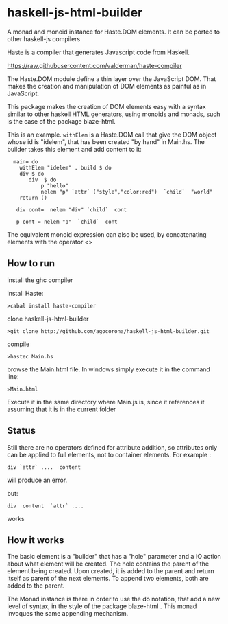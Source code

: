 haskell-js-html-builder
=================

A monad and monoid instance for Haste.DOM elements. It can be ported to other haskell-js compilers

Haste is a compiler that generates Javascript code from Haskell.

https://raw.githubusercontent.com/valderman/haste-compiler

The Haste.DOM module define a thin layer over the JavaScript DOM. That makes the creation and manipulation of DOM elements  as painful as in JavaScript.

This package makes the creation of DOM elements easy with a syntax  similar to other haskell HTML generators, using monoids and monads, such is the case of the package blaze-html.

This is an example. `withElem`  is a Haste.DOM call that give the DOM object whose id is "idelem", that has been created "by hand" in Main.hs. The builder takes this element and add content to it:

      main= do
        withElem "idelem" . build $ do
        div $ do
           div  $ do
               p "hello"
               nelem "p" `attr` ("style","color:red")  `child`  "world" 
        return ()

       div cont=  nelem "div" `child`  cont

       p cont = nelem "p"  `child`  cont

The equivalent monoid expression can also be used, by concatenating elements with the operator <>

How to run
----------

install the ghc compiler

install Haste:

    >cabal install haste-compiler

clone haskell-js-html-builder
  
    >git clone http://github.com/agocorona/haskell-js-html-builder.git
    
compile

    >hastec Main.hs
    
browse the Main.html file. In windows simply execute it in the command line:

    >Main.html

Execute it in the same directory where Main.js is, since it references it assuming that it is in the current folder


Status
---------

Still there are no operators defined for attribute addition, so attributes only can be applied to full elements, not to container elements.
For example :
       
    div `attr` ....  content   

will produce an error. 

but:

    div  content  `attr` ....

works


 
How it works
------------


The basic element is a "builder" that has a "hole" parameter and a IO action about what element will be created. The hole contains the parent of the element being created. Upon created, it is added to the parent and return itself as parent of the next elements.  To append two elements, both are added to the parent.

The Monad instance is there in order to use the do notation, that add a new level of syntax, in the style of the package blaze-html .  This monad invoques the same appending mechanism.
